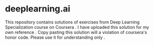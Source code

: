 # deeplearning.ai
This repository contains solutions of exercises from Deep Learning Specialization course on Coursera . I have uploaded this solution for my own reference . Copy pasting this solution will a violation of coursera's honor code. Please use it for understanding only . 
